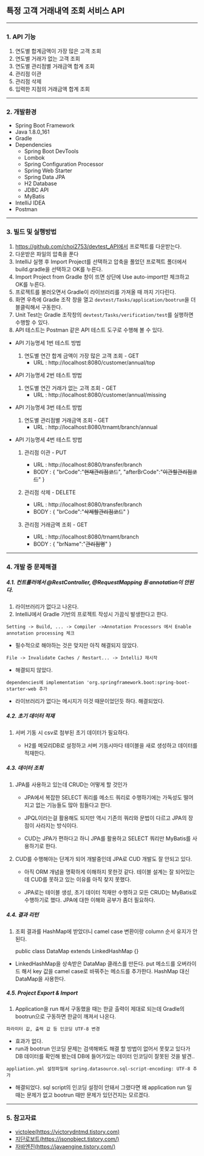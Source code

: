 ## 특정 고객 거래내역 조회 서비스 API

-----

### 1. API 기능
1. 연도별 합계금액이 가장 많은 고객 조회
2. 연도별 거래가 없는 고객 조회
3. 연도별 관리점별 거래금액 합계 조회
4. 관리점 이관
5. 관리점 삭제
6. 입력한 지점의 거래금액 합계 조회

-----

### 2. 개발환경
- Spring Boot Framework
- Java 1.8.0_161
- Gradle
- Dependencies
    - Spring Boot DevTools
    - Lombok
    - Spring Configuration Processor
    - Spring Web Starter
    - Spring Data JPA
    - H2 Database
    - JDBC API
    - MyBatis
- IntelliJ IDEA
- Postman

-----

### 3. 빌드 및 실행방법

1. https://github.com/choi2753/devtest_API에서 프로젝트를 다운받는다.
2. 다운받은 파일의 압축을 푼다
3. IntelliJ 실행 후 Import Project를 선택하고 압축을 풀었던 프로젝트 폴더에서
build.gradle을 선택하고 OK를 누른다.
4. Import Project from Gradle 창이 뜨면 상단에 Use auto-import만 체크하고 OK를 누른다.
5. 프로젝트를 불러오면서 Gradle이 라이브러리를 가져올 때 까지 기다린다.
6. 화면 우측에 Gradle 조작 창을 열고 `devtest/Tasks/application/bootrun`을
더블클릭해서 구동한다.
7. Unit Test는 Gradle 조작창의 `devtest/Tasks/verification/test`를
실행하면 수행할 수 있다.
8. API 테스트는 Postman 같은 API 테스트 도구로 수행해 볼 수 있다.

- API 기능명세 1번 테스트 방법

    1. 연도별 연간 합계 금액이 가장 많은 고객 조회 - GET
        - URL : http://localhost:8080/customer/annual/top
    
- API 기능명세 2번 테스트 방법

    1. 연도별 연간 거래가 없는 고객 조회 - GET
        - URL : http://localhost:8080/customer/annual/missing

- API 기능명세 3번 테스트 방법

    1. 연도별 관리점별 거래금액 조회 - GET
        - URL : http://localhost:8080/trnamt/branch/annual
    
- API 기능명세 4번 테스트 방법

    1. 관리점 이관 - PUT
        - URL : http://localhost:8080/transfer/branch
        - BODY : { "brCode":"~~현재관리점코드~~", "afterBrCode":"~~이관할관리점코드~~" }
        
    2. 관리점 삭제 - DELETE
        - URL : http://localhost:8080/transfer/branch
        - BODY : { "brCode":"~~삭제할관리점코드~~" }
        
    3. 관리점 거래금액 조회 - GET
        - URL : http://localhost:8080/trnamt/branch
        - BODY : { "brName":"~~관리점명~~" }

-----

### 4. 개발 중 문제해결

##### 4.1. 컨트롤러에서 @RestController, @RequestMapping 등 annotation이 안된다.

1. 라이브러리가 없다고 나온다.
2. IntelliJ에서 Gradle 기반의 프로젝트 작성시 가끔식 발생한다고 한다.
    
`Setting -> Build, ... -> Compiler ->Annotation Processors 에서 Enable annotation processing 체크`
    
- 필수적으로 해야하는 것은 맞지만 아직 해결되지 않았다.
    
`File -> Invalidate Caches / Restart... -> IntelliJ 재시작`
     
- 해결되지 않았다.
     
`dependencies에 implementation 'org.springframework.boot:spring-boot-starter-web 추가`
    
- 라이브러리가 없다는 메시지가 이것 때문이었던듯 하다. 해결되었다.
    
    
##### 4.2. 초기 데이터 적재

1. 서버 기동 시 csv로 첨부된 초기 데이터가 필요하다.

    - H2를 메모리DB로 설정하고 서버 기동시마다 테이블을 새로 생성하고
    데이터를 적재한다.

##### 4.3. 데이터 조회

1. JPA를 사용하고 있는데 CRUD는 어떻게 할 것인가

    - JPA에서 복잡한 SELECT 쿼리를 메소드 쿼리로 수행하기에는 가독성도
    떨어지고 없는 기능들도 많아 힘들다고 한다.

    - JPQL이라는걸 활용해도 되지만 역시 기존의 쿼리와 문법이 다르고
    JPA의 장점이 사라지는 방식이다.

    - CUD는 JPA가 편하다고 하니 JPA를 활용하고 SELECT 쿼리만 MyBatis를
    사용하기로 한다.

3. CUD를 수행해야는 단계가 되어 개발중인데 JPA로 CUD 개발도 잘 안되고 있다.

    - 아직 ORM 개념을 명확하게 이해하지 못한것 같다. 테이블 설계는
    잘 되어있는데 CUD를 못하고 있는 이유를 아직 찾지 못했다.

    - JPA로는 테이블 생성, 초기 데이터 적재만 수행하고 모든 CRUD는
    MyBatis로 수행하기로 했다. JPA에 대한 이해와 공부가 좀더 필요하다.

##### 4.4. 결과 리턴

1. 조회 결과를 HashMap에 받았더니 camel case 변환이랑 column 순서 유지가 안된다.


    public class DataMap extends LinkedHashMap {}

- LinkedHashMap을 상속받은 DataMap 클래스를 만든다. put 메소드를 오버라이드 해서
key 값을 camel case로 바꿔주는 메소드를 추가한다. HashMap 대신 DataMap을 사용한다.


##### 4.5. Project Export & Import

1. Application을 run 해서 구동했을 때는 한글 출력이 제대로 되는데 Gradle의
bootrun으로 구동하면 한글이 깨져서 나온다.

`파라미터 값, 출력 값 등 인코딩 UTF-8 변경`

- 효과가 없다.
- run과 bootrun 인코딩 문제는 검색해봐도 해결 할 방법이 없어서 못찾고 있다가
DB 데이터를 확인해 봤는데 DB에 들어가있는 데이터 인코딩이 잘못된 것을 발견..

`appliation.yml 설정파일에 spring.datasource.sql-script-encoding: UTF-8 추가`

- 해결되었다. sql script의 인코딩 설정이 안돼서 그랬다면 왜 application run 일 때는
문제가 없고 bootrun 때만 문제가 있던건지는 모르겠다.


---

### 5. 참고자료

- [victolee(https://victorydntmd.tistory.com)](https://victorydntmd.tistory.com/)
- [지단로보트(https://jsonobject.tistory.com/)](https://jsonobject.tistory.com/)
- [자바엔진(https://javaengine.tistory.com/)](https://javaengine.tistory.com/)